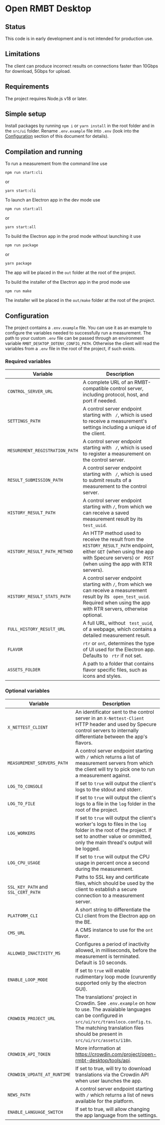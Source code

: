 # Open RMBT Desktop

## Status

This code is in early development and is not intended for production use.

## Limitations

The client can produce incorrect results on connections faster than 10Gbps for download, 5Gbps for upload.

## Requirements

The project requires Node.js v18 or later.

## Simple setup

Install packages by running `npm i` or `yarn install` in the root folder and in the `src/ui` folder. Rename `.env.example` file into `.env` (look into the [Configuration](#configuration) section of this document for details).

## Compilation and running

To run a measurement from the command line use

    npm run start:cli

or

    yarn start:cli

To launch an Electron app in the dev mode use

    npm run start:all

or

    yarn start:all

To build the Electron app in the prod mode without launching it use

    npm run package

or

    yarn package

The app will be placed in the `out` folder at the root of the project.

To build the installer of the Electron app in the prod mode use

    npm run make

The installer will be placed in the `out/make` folder at the root of the project.

## Configuration

The project contains a `.env.example` file. You can use it as an example to configure the variables needed to successfully run a measurement. The path to your custom `.env` file can be passed through an environment variable `RMBT_DESKTOP_DOTENV_CONFIG_PATH`. Otherwise the client will read the variables from a `.env` file in the root of the project, if such exists.

### Required variables

| Variable                       | Description                                                                                                                                                                                 |
| ------------------------------ | ------------------------------------------------------------------------------------------------------------------------------------------------------------------------------------------- |
| `CONTROL_SERVER_URL`           | A complete URL of an RMBT-compatible control server, including protocol, host, and port if needed.                                                                                          |
| `SETTINGS_PATH`                | A control server endpoint starting with ` /`, which is used to receive a measurement's settings including a unique id of the client.                                                        |
| `MESUREMENT_REGISTRATION_PATH` | A control server endpoint starting with ` /`, which is used to register a measurement on the control server.                                                                                |
| `RESULT_SUBMISSION_PATH`       | A control server endpoint starting with ` /`, which is used to submit results of a measurement to the control server.                                                                       |
| `HISTORY_RESULT_PATH`          | A control server endpoint starting with `/`, from which we can receive a saved measurement result by its ` test_uuid`.                                                                      |
| `HISTORY_RESULT_PATH_METHOD`   | An HTTP method used to receive the result from the `HISTORY_RESULT_PATH` endpoint, either `GET` (when using the app with Specure servers) or ` POST` (when using the app with RTR servers). |
| `HISTORY_RESULT_STATS_PATH`    | A control server endpoint starting with `/`, from which we can receive a measurement result by its ` open_test_uuid`. Required when using the app with RTR servers, otherwise optional.     |
| `FULL_HISTORY_RESUlT_URL`      | A full URL, without ` test_uuid`, of a webpage, which contains a detailed measurement result.                                                                                               |
| `FLAVOR`                       | `rtr` or `ont`, determines the type of UI used for the Electron app. Defaults to ` rtr` if not set.                                                                                         |
| `ASSETS_FOLDER`                | A path to a folder that contains flavor specific files, such as icons and styles.                                                                                                           |

### Optional variables

| Variable                           | Description                                                                                                                                                                                                                           |
| ---------------------------------- | ------------------------------------------------------------------------------------------------------------------------------------------------------------------------------------------------------------------------------------- |
| `X_NETTEST_CLIENT`                 | An identificator sent to the control server in an `X-Nettest-Client` HTTP header and used by Specure control servers to internally differentiate between the app's flavors.                                                           |
| `MEASUREMENT_SERVERS_PATH`         | A control server endpoint starting with `/` which returns a list of measurement servers from which the client will try to pick one to run a measurement against.                                                                      |
| `LOG_TO_CONSOLE`                   | If set to `true` will output the client's logs to the stdout and stderr.                                                                                                                                                              |
| `LOG_TO_FILE`                      | If set to `true` will output the client's logs to a file in the `log` folder in the root of the project.                                                                                                                              |
| `LOG_WORKERS`                      | If set to `true` will output the client's worker's logs to files in the `log` folder in the root of the project. If set to another value or ommitted, only the main thread's output will be logged.                                   |
| `LOG_CPU_USAGE`                    | If set to `true` will output the CPU usage in percent once a second during the measurement.                                                                                                                                           |
| `SSL_KEY_PATH` and `SSL_CERT_PATH` | Paths to SSL key and certificate files, which should be used by the client to establish a secure connection to a measurement server.                                                                                                  |
| `PLATFORM_CLI`                     | A short string to differentiate the CLI client from the Electron app on the BE.                                                                                                                                                       |
| `CMS_URL`                          | A CMS instance to use for the `ont` flavor.                                                                                                                                                                                           |
| `ALLOWED_INACTIVITY_MS`            | Configures a period of inactivity allowed, in milliseconds, before the measurement is terminated. Default is 10 seconds.                                                                                                              |
| `ENABLE_LOOP_MODE`                 | If set to `true` will enable rudimentary loop mode (cururently supported only by the electron GUI).                                                                                                                                   |
| `CROWDIN_PROJECT_URL`              | The translations' project in Crowdin. See `.env.example` on how to use. The avaialable languages can be configured in `src/ui/src/transloco.config.ts`. The matching translation files should be present in `src/ui/src/assets/i18n`. |
| `CROWDIN_API_TOKEN`                | More information at https://crowdin.com/project/open-rmbt-desktop/tools/api.                                                                                                                                                          |
| `CROWDIN_UPDATE_AT_RUNTIME`        | If set to true, will try to download translations via the Crowdin API when user launches the app.                                                                                                                                     |
| `NEWS_PATH`                        | A control server endpoint starting with `/` which returns a list of news available for the platform.                                                                                                                                  |
| `ENABLE_LANGUAGE_SWITCH`           | If set to true, will allow changing the app language from the settings.                                                                                                                                                               |
